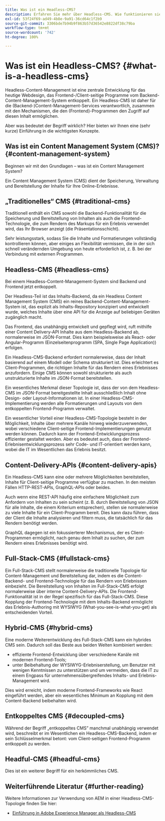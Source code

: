 ```yaml
---
title: Was ist ein Headless-CMS?
description: Erfahren Sie mehr über Headless-CMS. Wie funktionieren sie? Welche Alternativen und Unterschiede gibt es? Warum würden Sie ein Headless-CMS verwenden wollen?
exl-id: 53f24f69-ad49-4b8e-9a91-36cd64c1f2b9
source-git-commit: 3306bde7b94b9f863b57d36542e8822df38c79ba
workflow-type: tm+mt
source-wordcount: '742'
ht-degree: 100%

---
```


# Was ist ein Headless-CMS? {#what-is-a-headless-cms}

Headless-Content-Management ist eine zentrale Entwicklung für das heutige Webdesign, das Frontend-/Client-seitige Programme vom Backend-Content-Management-System entkoppelt. Ein Headless-CMS ist daher für die (Backend-)Content-Management-Services verantwortlich, zusammen mit den Mechanismen, die den (Frontend)-Programmen den Zugriff auf diesen Inhalt ermöglichen.

Aber was bedeutet der Begriff wirklich? Hier bieten wir Ihnen eine (sehr kurze) Einführung in die wichtigsten Konzepte.

## Was ist ein Content Management System (CMS)? {#content-management-system}

Beginnen wir mit den Grundlagen – was ist ein Content Management System?

Ein Content Management System (CMS) dient der Speicherung, Verwaltung und Bereitstellung der Inhalte für Ihre Online-Erlebnisse.

## „Traditionelles“ CMS {#traditional-cms}

Traditionell enthält ein CMS sowohl die Backend-Funktionalität für die Speicherung und Bereitstellung von Inhalten als auch die Frontend-Technologie, die zum Rendern des Markups für ein Erlebnis verwendet wird, das Ihr Browser anzeigt (die Präsentationsschicht).

Sehr leistungsstark, sodass Sie die Inhalte und Formatierungen vollständig kontrollieren können, aber einiges an Flexibilität vermissen, die in der sich schnell verändernden Umgebung von heute erforderlich ist, z. B. bei der Verbindung mit externen Programmen.

## Headless-CMS {#headless-cms}

Bei einem Headless-Content-Management-System sind Backend und Frontend jetzt entkoppelt.

Der Headless-Teil ist das Inhalts-Backend, da ein Headless Content Management System (CMS) ein reines Backend-Content-Management-System ist, das explizit als Inhalts-Repository konzipiert und entwickelt wurde, welches Inhalte über eine API für die Anzeige auf beliebigen Geräten zugänglich macht.

Das Frontend, das unabhängig entwickelt und gepflegt wird, ruft mithilfe einer Content Delivery-API Inhalte aus dem Headless-Backend ab, normalerweise im JSON-Format. Dies kann beispielsweise als React- oder Angular-Programm (Einzelseitenprogramm (SPA, Single Page Application)) erfolgen.

Ein Headless-CMS-Backend erfordert normalerweise, dass der Inhalt basierend auf einem Modell oder Schema strukturiert ist. Dies erleichtert es Client-Programmen, die richtigen Inhalte für das Rendern eines Erlebnisses anzufordern. Einige CMS können sowohl strukturierte als auch unstrukturierte Inhalte im JSON-Format bereitstellen.

Ein wesentliches Merkmal dieser Topologie ist, dass der von dem Headless-CMS im JSON-Format bereitgestellte Inhalt ausschließlich Inhalt ohne Design- oder Layout-Informationen ist. In einer Headless-CMS-Implementierung werden alle Formatierungen und Layouts von dem entkoppelten Frontend-Programm verwaltet.

Ein wesentlicher Vorteil einer Headless-CMS-Topologie besteht in der Möglichkeit, Inhalte über mehrere Kanäle hinweg wiederzuverwenden, wobei verschiedene Client-seitige Frontend-Implementierungen genutzt werden können. Dadurch kann der Frontend-Entwicklungsprozess effizienter gestaltet werden. Aber es bedeutet auch, dass der Frontend-Erlebnisentwicklungsprozess sehr Code- und IT-orientiert werden kann, wobei die IT im Wesentlichen das Erlebnis besitzt.

## Content-Delivery-APIs {#content-delivery-apis}

Ein Headless-CMS kann eine oder mehrere Möglichkeiten bereitstellen, Inhalte für Client-seitige Programme verfügbar zu machen. In den meisten Fällen HTTP-REST-APIs, GraphQL-APIs oder beides.

Auch wenn eine REST-API häufig eine einfachere Möglichkeit zum Anfordern von Inhalten zu sein scheint (z. B. durch Bereitstellung von JSON für alle Inhalte, die einem Kriterium entsprechen), stellen sie normalerweise zu viele Inhalte für ein Client-Programm bereit. Dies kann dazu führen, dass der Client die Inhalte analysieren und filtern muss, die tatsächlich für das Rendern benötigt werden.

GraphQL dagegen ist ein fokussierterer Mechanismus, der es Client-Programmen ermöglicht, nach genau dem Inhalt zu suchen, der zum Rendern eines Erlebnisses benötigt wird.

## Full-Stack-CMS {#fullstack-cms}

Ein Full-Stack-CMS stellt normalerweise die traditionelle Topologie für Content-Management und Bereitstellung dar, indem es die Content-Backend- und Frontend-Technologie für das Rendern von Erlebnissen einbezieht. Die Bereitstellung von Inhalten im Full-Stack-CMS erfolgt normalerweise über interne Content-Delivery-APIs. Die Frontend-Funktionalität ist in der Regel spezifisch für das Full-Stack-CMS. Diese Kopplung der Frontend-Technologie mit dem Inhalts-Backend ermöglicht das Erlebnis-Authoring mit WYSIWYG (What-you-see-is-what-you-get) als entscheidenden Vorteil.

## Hybrid-CMS {#hybrid-cms}

Eine moderne Weiterentwicklung des Full-Stack-CMS kann ein hybrides CMS sein. Dadurch soll das Beste aus beiden Welten kombiniert werden:

* effiziente Frontend-Entwicklung über verschiedene Kanäle mit modernen Frontend-Tools;
* unter Beibehaltung der WYSIWYG-Erlebniserstellung, um Benutzer mit wenigen Kenntnissen zu unterstützen und um vermeiden, dass die IT zu einem Engpass für unternehmensübergreifendes Inhalts- und Erlebnis-Management wird.

Dies wird erreicht, indem moderne Frontend-Frameworks wie React eingeführt werden, aber ein wesentliches Minimum an Kopplung mit dem Content-Backend beibehalten wird.

## Entkoppeltes CMS {#decoupled-cms}

Während der Begriff „entkoppeltes CMS” manchmal unabhängig verwendet wird, beschreibt er im Wesentlichen ein Headless-CMS-Backend, indem er sein Schlüsselmerkmal betont: vom Client-seitigen Frontend-Programm entkoppelt zu werden.

## Headful-CMS {#headful-cms}

Dies ist ein weiterer Begriff für ein herkömmliches CMS.

## Weiterführende Literatur {#further-reading}

Weitere Informationen zur Verwendung von AEM in einer Headless-CMS-Topologie finden Sie hier:

* [Einführung in Adobe Experience Manager als Headless-CMS](/help/headless/introduction.md)
